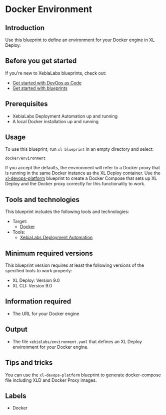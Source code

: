 # Docker Environment

## Introduction

Use this blueprint to define an environment for your Docker engine in XL Deploy.

## Before you get started

If you're new to XebiaLabs blueprints, check out:

* [Get started with DevOps as Code](https://docs.xebialabs.com/xl-release/concept/get-started-with-devops-as-code.html)
* [Get started with blueprints](https://docs.xebialabs.com/xl-release/concept/get-started-with-blueprints.html)

## Prerequisites

* XebiaLabs Deployment Automation up and running
* A local Docker installation up and running

## Usage

To use this blueprint, run `xl blueprint` in an empty directory and select:

```plain
docker/environment
```

If you accept the defaults, the environment will refer to a Docker proxy that is running in the same Docker instance as the XL Deploy container. Use the [xl-devops-platform](https://github.com/xebialabs/blueprints/tree/development/xl-devops-platform) blueprint to create a Docker Compose that sets up XL Deploy and the Docker proxy correctly for this functionality to work.

## Tools and technologies

This blueprint includes the following tools and technologies:

* Target:
  * [Docker](https://www.docker.com/)
* Tools:
  * [XebiaLabs Deployment Automation](https://xebialabs.com/products/xl-deploy/)

## Minimum required versions

This blueprint version requires at least the following versions of the specified tools to work properly:

* XL Deploy: Version 9.0
* XL CLI: Version 9.0

## Information required

* The URL for your Docker engine

## Output

* The file `xebialabs/environment.yaml` that defines an XL Deploy environment for your Docker engine.

## Tips and tricks

You can use the `xl-devops-platform` blueprint to generate docker-compose file including XLD and Docker Proxy images.

## Labels

* Docker

